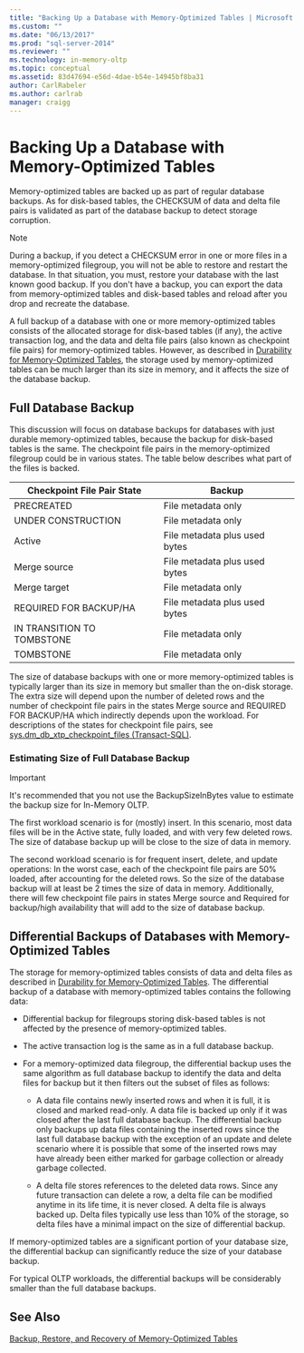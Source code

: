 ```yaml
---
title: "Backing Up a Database with Memory-Optimized Tables | Microsoft Docs"
ms.custom: ""
ms.date: "06/13/2017"
ms.prod: "sql-server-2014"
ms.reviewer: ""
ms.technology: in-memory-oltp
ms.topic: conceptual
ms.assetid: 83d47694-e56d-4dae-b54e-14945bf8ba31
author: CarlRabeler
ms.author: carlrab
manager: craigg
---
```

# Backing Up a Database with Memory-Optimized Tables
  Memory-optimized tables are backed up as part of regular database backups. As for disk-based tables, the CHECKSUM of data and delta file pairs is validated as part of the database backup to detect storage corruption.  
  
> [!NOTE]  
>  During a backup, if you detect a CHECKSUM error in one or more files in a memory-optimized filegroup, you will not be able to restore and restart the database. In that situation, you must, restore your database with the last known good backup. If you don't have a backup, you can export the data from memory-optimized tables and disk-based tables and reload after you drop and recreate the database.  
  
 A full backup of a database with one or more memory-optimized tables consists of the allocated storage for disk-based tables (if any), the active transaction log, and the data and delta file pairs (also known as checkpoint file pairs) for memory-optimized tables. However, as described in [Durability for Memory-Optimized Tables](memory-optimized-tables.md), the storage used by memory-optimized tables can be much larger than its size in memory, and it affects the size of the database backup.  
  
## Full Database Backup  
 This discussion will focus on database backups for databases with just durable memory-optimized tables, because the backup for disk-based tables is the same. The checkpoint file pairs in the memory-optimized filegroup could be in various states. The table below describes what part of the files is backed.  
  
|Checkpoint File Pair State|Backup|  
|--------------------------------|------------|  
|PRECREATED|File metadata only|  
|UNDER CONSTRUCTION|File metadata only|  
|Active|File metadata plus used bytes|  
|Merge source|File metadata plus used bytes|  
|Merge target|File metadata only|  
|REQUIRED FOR BACKUP/HA|File metadata plus used bytes|  
|IN TRANSITION TO TOMBSTONE|File metadata only|  
|TOMBSTONE|File metadata only|  
  
 The size of database backups with one or more memory-optimized tables is typically larger than its size in memory but smaller than the on-disk storage. The extra size will depend upon the number of deleted rows and the number of checkpoint file pairs in the states Merge source and REQUIRED FOR BACKUP/HA which indirectly depends upon the workload. For descriptions of the states for checkpoint file pairs, see [sys.dm_db_xtp_checkpoint_files &#40;Transact-SQL&#41;](/sql/relational-databases/system-dynamic-management-views/sys-dm-db-xtp-checkpoint-files-transact-sql).  
  
### Estimating Size of Full Database Backup  
  
> [!IMPORTANT]  
>  It's recommended that you not use the BackupSizeInBytes value to estimate the backup size for In-Memory OLTP.  
  
 The first workload scenario is for (mostly) insert. In this scenario, most data files will be in the Active state, fully loaded, and with very few deleted rows. The size of database backup up will be close to the size of data in memory.  
  
 The second workload scenario is for frequent insert, delete, and update operations: In the worst case, each of the checkpoint file pairs are 50% loaded, after accounting for the deleted rows. So the size of the database backup will at least be 2 times the size of data in memory. Additionally, there will few checkpoint file pairs in states Merge source and Required for backup/high availability that will add to the size of database backup.  
  
## Differential Backups of Databases with Memory-Optimized Tables  
 The storage for memory-optimized tables consists of data and delta files as described in [Durability for Memory-Optimized Tables](memory-optimized-tables.md). The differential backup of a database with memory-optimized tables contains the following data:  
  
-   Differential backup for filegroups storing disk-based tables is not affected by the presence of memory-optimized tables.  
  
-   The active transaction log is the same as in a full database backup.  
  
-   For a memory-optimized data filegroup, the differential backup uses the same algorithm as full database backup to identify the data and delta files for backup but it then filters out the subset of files as follows:  
  
    -   A data file contains newly inserted rows and when it is full, it is closed and marked read-only. A data file is backed up only if it was closed after the last full database backup. The differential backup only backups up data files containing the inserted rows since the last full database backup with the exception of an update and delete scenario where it is possible that some of the inserted rows may have already been either marked for garbage collection or already garbage collected.  
  
    -   A delta file stores references to the deleted data rows. Since any future transaction can delete a row, a delta file can be modified anytime in its life time, it is never closed. A delta file is always backed up. Delta files typically use less than 10% of the storage, so delta files have a minimal impact on the size of differential backup.  
  
 If memory-optimized tables are a significant portion of your database size, the differential backup can significantly reduce the size of your database backup.  
  
 For typical OLTP workloads, the differential backups will be considerably smaller than the full database backups.  
  
## See Also  
 [Backup, Restore, and Recovery of Memory-Optimized Tables](restore-and-recovery-of-memory-optimized-tables.md)  
  
  
